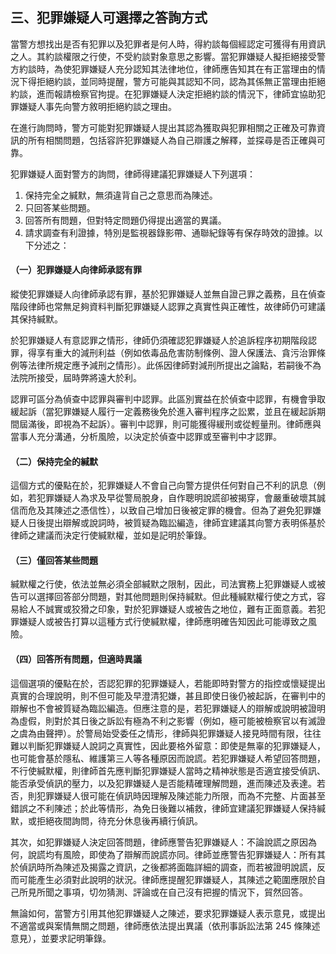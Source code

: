 ## 三、犯罪嫌疑人可選擇之答詢方式

當警方想找出是否有犯罪以及犯罪者是何人時，得約談每個經認定可獲得有用資訊之人。其約談權限之行使，不受約談對象意思之影響。當犯罪嫌疑人擬拒絕接受警方約談時，為使犯罪嫌疑人充分認知其法律地位，律師應告知其在有正當理由的情況下得拒絕約談，並同時提醒，警方可能與其認知不同，認為其係無正當理由拒絕約談，進而報請檢察官拘提。在犯罪嫌疑人決定拒絕約談的情況下，律師宜協助犯罪嫌疑人事先向警方敘明拒絕約談之理由。

在進行詢問時，警方可能對犯罪嫌疑人提出其認為獲取與犯罪相關之正確及可靠資訊的所有相關問題，包括容許犯罪嫌疑人為自己辯護之解釋，並探尋是否正確與可靠。

犯罪嫌疑人面對警方的詢問，律師得建議犯罪嫌疑人下列選項：

1. 保持完全之緘默，無須違背自己之意思而為陳述。
2. 只回答某些問題。
3. 回答所有問題，但對特定問題仍得提出適當的異議。
4. 請求調查有利證據，特別是監視器錄影帶、通聯紀錄等有保存時效的證據。以下分述之：

#### （一）犯罪嫌疑人向律師承認有罪

縱使犯罪嫌疑人向律師承認有罪，基於犯罪嫌疑人並無自證己罪之義務，且在偵查階段律師也常無足夠資料判斷犯罪嫌疑人認罪之真實性與正確性，故律師仍可建議其保持緘默。

於犯罪嫌疑人有意認罪之情形，律師仍須確認犯罪嫌疑人於追訴程序初期階段認罪，得享有重大的減刑利益（例如依毒品危害防制條例、證人保護法、貪污治罪條例等法律所規定應予減刑之情形）。此係因律師對減刑所提出之論點，若嗣後不為法院所接受，屆時弊將遠大於利。

認罪可區分為偵查中認罪與審判中認罪。此區別實益在於偵查中認罪，有機會爭取緩起訴（當犯罪嫌疑人履行一定義務後免於進入審判程序之訟累，並且在緩起訴期間屆滿後，即視為不起訴）。審判中認罪，則可能獲得緩刑或從輕量刑。律師應與當事人充分溝通，分析風險，以決定於偵查中認罪或至審判中才認罪。

#### （二）保持完全的緘默

這個方式的優點在於，犯罪嫌疑人不會自己向警方提供任何對自己不利的訊息（例如，若犯罪嫌疑人為求及早從警局脫身，自作聰明說謊卻被揭穿，會嚴重破壞其誠信而危及其陳述之憑信性），以致自己增加日後被定罪的機會。但為了避免犯罪嫌疑人日後提出辯解或說詞時，被質疑為臨訟編造，律師宜建議其向警方表明係基於律師之建議而決定行使緘默權，並如是記明於筆錄。

#### （三）僅回答某些問題

緘默權之行使，依法並無必須全部緘默之限制，因此，司法實務上犯罪嫌疑人或被告可以選擇回答部分問題，對其他問題則保持緘默。但此種緘默權行使之方式，容易給人不誠實或狡猾之印象，對於犯罪嫌疑人或被告之地位，難有正面意義。若犯罪嫌疑人或被告打算以這種方式行使緘默權，律師應明確告知因此可能導致之風險。

#### （四）回答所有問題，但適時異議

這個選項的優點在於，否認犯罪的犯罪嫌疑人，若能即時對警方的指控或懷疑提出真實的合理說明，則不但可能及早澄清犯嫌，甚且即使日後仍被起訴，在審判中的辯解也不會被質疑為臨訟編造。但應注意的是，若犯罪嫌疑人的辯解或說明被證明為虛假，則對於其日後之訴訟有極為不利之影響（例如，極可能被檢察官以有滅證之虞為由聲押）。於警局始受委任之情形，律師與犯罪嫌疑人接見時間有限，往往難以判斷犯罪嫌疑人說詞之真實性，因此要格外留意：即使是無辜的犯罪嫌疑人，也可能會基於隱私、維護第三人等各種原因而說謊。若犯罪嫌疑人希望回答問題，不行使緘默權，則律師首先應判斷犯罪嫌疑人當時之精神狀態是否適宜接受偵訊、能否承受偵訊的壓力，以及犯罪嫌疑人是否能精確理解問題，進而陳述及表達。若否，則犯罪嫌疑人很可能在偵訊時因理解及陳述能力所限，而為不完整、片面甚至錯誤之不利陳述；於此等情形，為免日後難以補救，律師宜建議犯罪嫌疑人保持緘默，或拒絕夜間詢問，待充分休息後再續行偵訊。

其次，如犯罪嫌疑人決定回答問題，律師應警告犯罪嫌疑人：不論說謊之原因為何，說謊均有風險，即使為了辯解而說謊亦同。律師並應警告犯罪嫌疑人：所有其於偵訊時所為陳述及揭露之資訊，之後都將面臨詳細的調查，而若被證明說謊，反而可能產生必須對此說明的狀況。律師應提醒犯罪嫌疑人，其陳述之範圍應限於自己所見所聞之事項，切勿猜測、評論或在自己沒有把握的情況下，貿然回答。

無論如何，當警方引用其他犯罪嫌疑人之陳述，要求犯罪嫌疑人表示意見，或提出不適當或與案情無關之問題，律師應依法提出異議（依刑事訴訟法第 245 條陳述意見），並要求記明筆錄。
